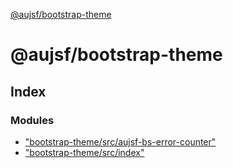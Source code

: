 [@aujsf/bootstrap-theme](README.md)

# @aujsf/bootstrap-theme

## Index

### Modules

* ["bootstrap-theme/src/aujsf-bs-error-counter"](modules/_bootstrap_theme_src_aujsf_bs_error_counter_.md)
* ["bootstrap-theme/src/index"](modules/_bootstrap_theme_src_index_.md)
